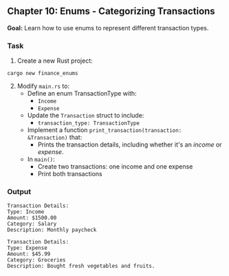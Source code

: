 ## Chapter 10: Enums - Categorizing Transactions

**Goal:** Learn how to use enums to represent different transaction types.

### Task
1. Create a new Rust project:
```shell
cargo new finance_enums
```
2. Modify `main.rs` to:
   - Define an enum TransactionType with:
      - `Income`
      - `Expense`
   - Update the `Transaction` struct to include:
      - `transaction_type: TransactionType`
   - Implement a function `print_transaction(transaction: &Transaction)` that:
      - Prints the transaction details, including whether it's an *income* or *expense*.
   - In `main()`:
      - Create two transactions: one income and one expense
      - Print both transactions

### Output
```
Transaction Details:
Type: Income
Amount: $1500.00
Category: Salary
Description: Monthly paycheck
```
```
Transaction Details:
Type: Expense
Amount: $45.99
Category: Groceries
Description: Bought fresh vegetables and fruits.
```